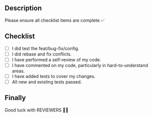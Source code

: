 ## Description

Please ensure all checklist items are complete :white_check_mark:

## Checklist

- [ ] I did test the feat/bug-fix/config.
- [ ] I did rebase and fix conflicts.
- [ ] I have performed a self-review of my code.
- [ ] I have commented on my code, particularly in hard-to-understand areas.
- [ ] I have added tests to cover my changes.
- [ ] All new and existing tests passed.

## Finally

Good luck with REVIEWERS :male_detective:
